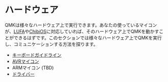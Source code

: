 # ハードウェア

<!---
  grep --no-filename "^[ ]*git diff" docs/ja/*.md | sh
  original document: c9e3fa6f7:docs/hardware.md
  git diff c9e3fa6f7 HEAD -- docs/hardware.md | cat
-->

QMKは様々なハードウェア上で実行できます。あなたの使っているマイコンが、[LUFA](http://www.fourwalledcubicle.com/LUFA.php)や[ChibiOS](http://www.chibios.com)に対応していれば、そのハードウェア上でQMKを動かすことができるはずです。このセクションでは様々なハードウェア上でQMKを実行し、コミュニケーションする方法を探ります。

* [キーボードガイドライン](hardware_keyboard_guidelines.md)
* [AVRマイコン](hardware_avr.md)
* ARMマイコン (TBD)
* [ドライバー](hardware_drivers.md)
